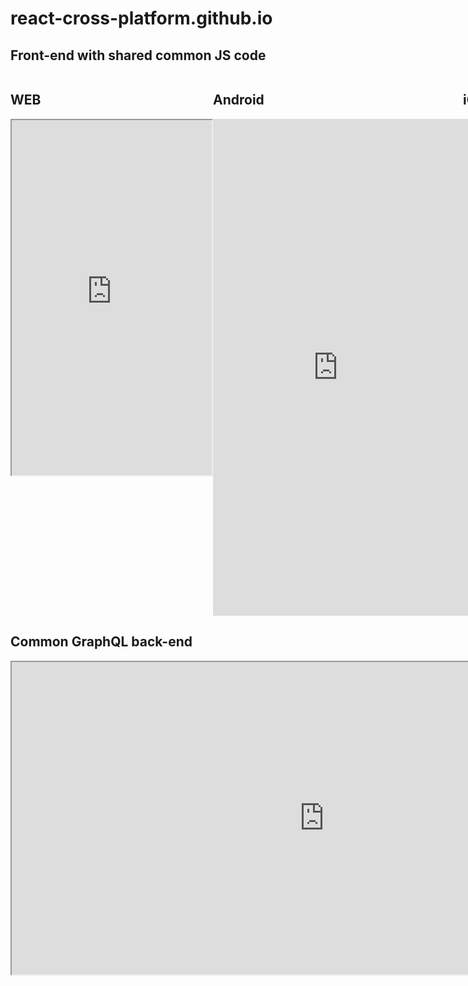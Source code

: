 # react-cross-platform.github.io


## Front-end with shared common JS code

<html>

<div style="display: flex">


<div>
<h2>WEB</h2>
<iframe src="https://shop.serga.name" width="320" height="568">
  IFrame doens't supported
</iframe>
</div>

<div>
  <h2>Android</h2>
  <iframe src="https://appetize.io/embed/edrtcxb7wqu1cgny78wu9av4dc?device=nexus5&scale=100&autoplay=false&orientation=portrait&deviceColor=black&language=en" width="400px" height="795px" frameborder="0" scrolling="no"></iframe>
</div>


<div>
  <h2>iOS</h2>
  <iframe src="https://appetize.io/embed/edrtcxb7wqu1cgny78wu9av4dc?device=nexus5&scale=100&autoplay=false&orientation=portrait&deviceColor=black&language=en" width="400px" height="795px" frameborder="0" scrolling="no"></iframe>
</div>

</div>
</html>



## Common GraphQL back-end
<iframe src="https://shop.serga.name/graphiql" width="1000" height="500">
  IFrame doens't supported
</iframe>
